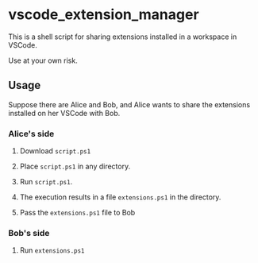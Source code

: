 # vscode_extension_manager

This is a shell script for sharing extensions installed in a workspace in VSCode.

Use at your own risk.

## Usage

Suppose there are Alice and Bob, and Alice wants to share the extensions installed on her VSCode with Bob.

### Alice's side

1. Download `script.ps1`

1. Place `script.ps1` in any directory.

1. Run `script.ps1`. 

1. The execution results in a file `extensions.ps1` in the directory. 

1. Pass the `extensions.ps1` file to Bob

### Bob's side

1. Run `extensions.ps1`
